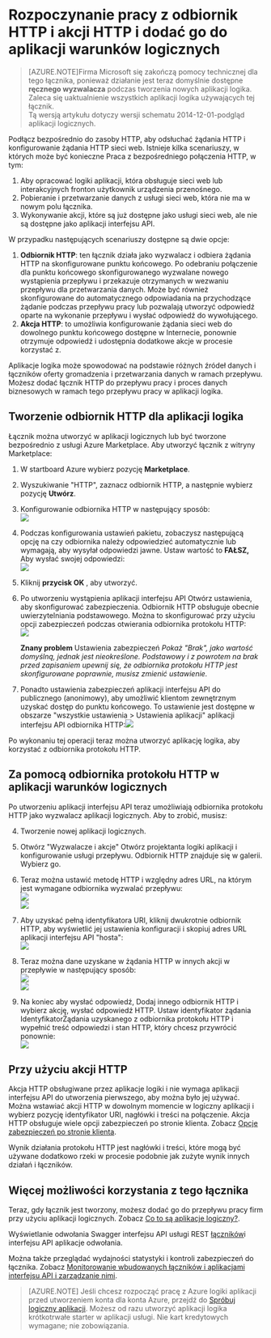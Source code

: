 <properties
   pageTitle="Używanie odbiornik HTTP i łącznika w logiczny aplikacji | Microsoft Azure aplikacji usługi "
   description="Jak utworzyć i skonfigurować odbiornik HTTP i aplikacji łącznika lub interfejsu API akcji HTTP i używać go w aplikacji dla logiki Azure aplikacji usługi"
   services="logic-apps"
   documentationCenter=".net,nodejs,java"
   authors="anuragdalmia"
   manager="erikre"
   editor=""/>

<tags
   ms.service="logic-apps"
   ms.devlang="multiple"
   ms.topic="article"
   ms.tgt_pltfrm="na"
   ms.workload="integration"
   ms.date="08/31/2016"
   ms.author="prkumar"/>


# <a name="get-started-with-the-http-listener-and-http-action-and-add-it-to-your-logic-app"></a>Rozpoczynanie pracy z odbiornik HTTP i akcji HTTP i dodać go do aplikacji warunków logicznych

> [AZURE.NOTE]Firma Microsoft się zakończą pomocy technicznej dla tego łącznika, ponieważ działanie jest teraz domyślnie dostępne **ręcznego wyzwalacza** podczas tworzenia nowych aplikacji logika.  Zaleca się uaktualnienie wszystkich aplikacji logika używających tej łącznik.  
> Tą wersją artykułu dotyczy wersji schematu 2014-12-01-podgląd aplikacji logicznych.

Podłącz bezpośrednio do zasoby HTTP, aby odsłuchać żądania HTTP i konfigurowanie żądania HTTP sieci web. Istnieje kilka scenariuszy, w których może być konieczne Praca z bezpośredniego połączenia HTTP, w tym:

1.  Aby opracować logiki aplikacji, która obsługuje sieci web lub interakcyjnych fronton użytkownik urządzenia przenośnego.
2.  Pobieranie i przetwarzanie danych z usługi sieci web, która nie ma w nowym polu łącznika.
3.  Wykonywanie akcji, które są już dostępne jako usługi sieci web, ale nie są dostępne jako aplikacji interfejsu API.

W przypadku następujących scenariuszy dostępne są dwie opcje:

1. **Odbiornik HTTP**: ten łącznik działa jako wyzwalacz i odbiera żądania HTTP na skonfigurowane punktu końcowego. Po odebraniu połączenie dla punktu końcowego skonfigurowanego wyzwalane nowego wystąpienia przepływu i przekazuje otrzymanych w wezwaniu przepływu dla przetwarzania danych. Może być również skonfigurowane do automatycznego odpowiadania na przychodzące żądanie podczas przepływu pracy lub pozwalają utworzyć odpowiedź oparte na wykonanie przepływu i wysłać odpowiedź do wywołującego.
2. **Akcja HTTP**: to umożliwia konfigurowanie żądania sieci web do dowolnego punktu końcowego dostępne w Internecie, ponownie otrzymuje odpowiedź i udostępnia dodatkowe akcje w procesie korzystać z.

Aplikacje logika może spowodować na podstawie różnych źródeł danych i łączników oferty gromadzenia i przetwarzania danych w ramach przepływu. Możesz dodać łącznik HTTP do przepływu pracy i proces danych biznesowych w ramach tego przepływu pracy w aplikacji logika. 

## <a name="creating-an-http-listener-for-your-logic-app"></a>Tworzenie odbiornik HTTP dla aplikacji logika
Łącznik można utworzyć w aplikacji logicznych lub być tworzone bezpośrednio z usługi Azure Marketplace. Aby utworzyć łącznik z witryny Marketplace:  

1. W startboard Azure wybierz pozycję **Marketplace**.
2. Wyszukiwanie "HTTP", zaznacz odbiornik HTTP, a następnie wybierz pozycję **Utwórz**.
3.  Konfigurowanie odbiornika HTTP w następujący sposób:  
![][1]

4.  Podczas konfigurowania ustawień pakietu, zobaczysz następującą opcję na czy odbiornika należy odpowiedzieć automatycznie lub wymagają, aby wysyłał odpowiedzi jawne. Ustaw wartość to **FAŁSZ,** Aby wysłać swojej odpowiedzi:  
![][2]

5.  Kliknij **przycisk OK** , aby utworzyć.
6.  Po utworzeniu wystąpienia aplikacji interfejsu API Otwórz ustawienia, aby skonfigurować zabezpieczenia. Odbiornik HTTP obsługuje obecnie uwierzytelniania podstawowego. Można to skonfigurować przy użyciu opcji zabezpieczeń podczas otwierania odbiornika protokołu HTTP:  
![][3]
  
    **Znany problem** Ustawienia zabezpieczeń *Pokaż "Brak", jako wartość domyślną, jednak jest nieokreślone. Podstawowy i z powrotem na brak przed zapisaniem upewnij się, że odbiornika protokołu HTTP jest skonfigurowane poprawnie, musisz zmienić ustawienie.*  

7. Ponadto ustawienia zabezpieczeń aplikacji interfejsu API do publicznego (anonimowy), aby umożliwić klientom zewnętrznym uzyskać dostęp do punktu końcowego. To ustawienie jest dostępne w obszarze "wszystkie ustawienia > Ustawienia aplikacji" aplikacji interfejsu API odbiornika HTTP:![][10]

Po wykonaniu tej operacji teraz można utworzyć aplikację logika, aby korzystać z odbiornika protokołu HTTP.

## <a name="using-the-http-listener-in-your-logic-app"></a>Za pomocą odbiornika protokołu HTTP w aplikacji warunków logicznych
Po utworzeniu aplikacji interfejsu API teraz umożliwiają odbiornika protokołu HTTP jako wyzwalacz aplikacji logicznych. Aby to zrobić, musisz:

4.  Tworzenie nowej aplikacji logicznych.
5.  Otwórz "Wyzwalacze i akcje" Otwórz projektanta logiki aplikacji i konfigurowanie usługi przepływu. Odbiornik HTTP znajduje się w galerii. Wybierz go.
6.  Teraz można ustawić metodę HTTP i względny adres URL, na którym jest wymagane odbiornika wyzwalać przepływu:  
![][4]  
![][5]

7.  Aby uzyskać pełną identyfikatora URI, kliknij dwukrotnie odbiornik HTTP, aby wyświetlić jej ustawienia konfiguracji i skopiuj adres URL aplikacji interfejsu API "hosta":  
![][6]
8.  Teraz można dane uzyskane w żądania HTTP w innych akcji w przepływie w następujący sposób:  
![][7]  
![][8]
9.  Na koniec aby wysłać odpowiedź, Dodaj innego odbiornik HTTP i wybierz akcję, wysłać odpowiedź HTTP. Ustaw identyfikator żądania IdentyfikatorŻądania uzyskanego z odbiornika protokołu HTTP i wypełnić treść odpowiedzi i stan HTTP, który chcesz przywrócić ponownie:  
![][9]

## <a name="using-the-http-action"></a>Przy użyciu akcji HTTP
Akcja HTTP obsługiwane przez aplikacje logiki i nie wymaga aplikacji interfejsu API do utworzenia pierwszego, aby można było jej używać. Można wstawiać akcji HTTP w dowolnym momencie w logiczny aplikacji i wybierz pozycję identyfikator URI, nagłówki i treści na połączenie.
Akcja HTTP obsługuje wiele opcji zabezpieczeń po stronie klienta. Zobacz [Opcje zabezpieczeń po stronie klienta](../scheduler/scheduler-outbound-authentication.md).

Wynik działania protokołu HTTP jest nagłówki i treści, które mogą być używane dodatkowo rzeki w procesie podobnie jak zużyte wynik innych działań i łączników.

## <a name="do-more-with-your-connector"></a>Więcej możliwości korzystania z tego łącznika
Teraz, gdy łącznik jest tworzony, możesz dodać go do przepływu pracy firm przy użyciu aplikacji logicznych. Zobacz [Co to są aplikacje logiczny?](app-service-logic-what-are-logic-apps.md).

Wyświetlanie odwołania Swagger interfejsu API usługi REST [łączników](http://go.microsoft.com/fwlink/p/?LinkId=529766)i interfejsu API aplikacje odwołania.

Można także przeglądać wydajności statystyki i kontroli zabezpieczeń do łącznika. Zobacz [Monitorowanie wbudowanych łączników i aplikacjami interfejsu API i zarządzanie nimi](app-service-logic-monitor-your-connectors.md).

> [AZURE.NOTE] Jeśli chcesz rozpocząć pracę z Azure logiki aplikacji przed utworzeniem konta dla konta Azure, przejdź do [Spróbuj logiczny aplikacji](https://tryappservice.azure.com/?appservice=logic). Możesz od razu utworzyć aplikacji logika krótkotrwałe starter w aplikacji usługi. Nie kart kredytowych wymagane; nie zobowiązania.

<!--Image references-->
[1]: ./media/app-service-logic-connector-http/1.png
[2]: ./media/app-service-logic-connector-http/2.png
[3]: ./media/app-service-logic-connector-http/3.png
[4]: ./media/app-service-logic-connector-http/4.png
[5]: ./media/app-service-logic-connector-http/5.png
[6]: ./media/app-service-logic-connector-http/6.png
[7]: ./media/app-service-logic-connector-http/7.png
[8]: ./media/app-service-logic-connector-http/8.png
[9]: ./media/app-service-logic-connector-http/9.png
[10]: ./media/app-service-logic-connector-http/10.png
